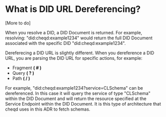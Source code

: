 # What is DID URL Dereferencing?

\[More to do]

When you resolve a DID, a DID Document is returned. For example, resolving: "did:cheqd:example1234" would return the full DID Document associated with the specific DID "did:cheqd:example1234".

Dereferecing a DID URL is slightly different. When you dereference a DID URL, you are parsing the DID URL for specific actions, for example:

* Fragment **( # )**
* Query **( ? )**
* Path **( / )**

For example, "did:cheqd:example1234?service=CLSchema" can be dereferenced. In this case it will query the service of type "CLSchema" within the DID Document and will return the resource specified at the Service Endpoint within the DID Document. It is this type of architecture that cheqd uses in this ADR to fetch schemas.

